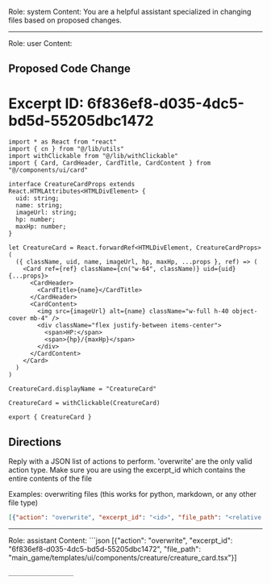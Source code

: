 Role: system
Content: You are a helpful assistant specialized in changing files based on proposed changes.
__________________
Role: user
Content: 
## Proposed Code Change
# Excerpt ID: 6f836ef8-d035-4dc5-bd5d-55205dbc1472
```main_game/templates/ui/components/creature/creature_card.tsx
import * as React from "react"
import { cn } from "@/lib/utils"
import withClickable from "@/lib/withClickable"
import { Card, CardHeader, CardTitle, CardContent } from "@/components/ui/card"

interface CreatureCardProps extends React.HTMLAttributes<HTMLDivElement> {
  uid: string;
  name: string;
  imageUrl: string;
  hp: number;
  maxHp: number;
}

let CreatureCard = React.forwardRef<HTMLDivElement, CreatureCardProps>(
  ({ className, uid, name, imageUrl, hp, maxHp, ...props }, ref) => (
    <Card ref={ref} className={cn("w-64", className)} uid={uid} {...props}>
      <CardHeader>
        <CardTitle>{name}</CardTitle>
      </CardHeader>
      <CardContent>
        <img src={imageUrl} alt={name} className="w-full h-40 object-cover mb-4" />
        <div className="flex justify-between items-center">
          <span>HP:</span>
          <span>{hp}/{maxHp}</span>
        </div>
      </CardContent>
    </Card>
  )
)

CreatureCard.displayName = "CreatureCard"

CreatureCard = withClickable(CreatureCard)

export { CreatureCard }
```

## Directions
Reply with a JSON list of actions to perform. 'overwrite' are the only valid action type. 
Make sure you are using the excerpt_id which contains the entire contents of the file

Examples:
overwriting files (this works for python, markdown, or any other file type)
```json output_example1
[{"action": "overwrite", "excerpt_id": "<id>", "file_path": "<relative file path>"}]
```

__________________
Role: assistant
Content: ```json
[{"action": "overwrite", "excerpt_id": "6f836ef8-d035-4dc5-bd5d-55205dbc1472", "file_path": "main_game/templates/ui/components/creature/creature_card.tsx"}]
```
__________________
